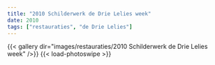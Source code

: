 ```yaml
---
title: "2010 Schilderwerk de Drie Lelies week"
date: 2010
tags: ["restauraties", "de Drie Lelies"]
---
```


{{< gallery dir="images/restauraties/2010 Schilderwerk de Drie Lelies week" />}}
{{< load-photoswipe >}}